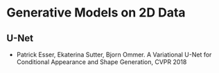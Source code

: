 # Generative Models on 2D Data

## U-Net
- Patrick Esser, Ekaterina Sutter, Bjorn Ommer. A Variational U-Net for Conditional Appearance and Shape Generation, CVPR 2018
